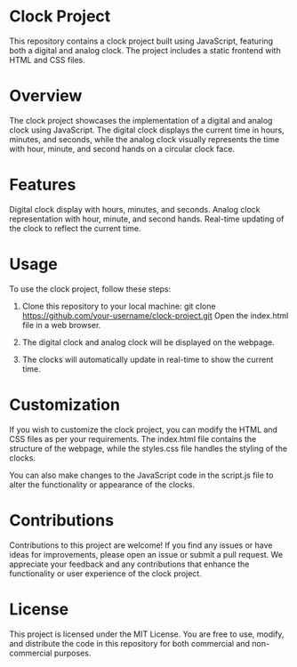 # Clock Project
This repository contains a clock project built using JavaScript, featuring both a digital and analog clock. The project includes a static frontend with HTML and CSS files.

# Overview
The clock project showcases the implementation of a digital and analog clock using JavaScript. The digital clock displays the current time in hours, minutes, and seconds, while the analog clock visually represents the time with hour, minute, and second hands on a circular clock face.

# Features
Digital clock display with hours, minutes, and seconds.
Analog clock representation with hour, minute, and second hands.
Real-time updating of the clock to reflect the current time.
# Usage
To use the clock project, follow these steps:

1. Clone this repository to your local machine:
 git clone https://github.com/your-username/clock-project.git
Open the index.html file in a web browser.

2. The digital clock and analog clock will be displayed on the webpage.

3. The clocks will automatically update in real-time to show the current time.

# Customization
If you wish to customize the clock project, you can modify the HTML and CSS files as per your requirements. The index.html file contains the structure of the webpage, while the styles.css file handles the styling of the clocks.

You can also make changes to the JavaScript code in the script.js file to alter the functionality or appearance of the clocks.

# Contributions
Contributions to this project are welcome! If you find any issues or have ideas for improvements, please open an issue or submit a pull request. We appreciate your feedback and any contributions that enhance the functionality or user experience of the clock project.
# License
This project is licensed under the MIT License. You are free to use, modify, and distribute the code in this repository for both commercial and non-commercial purposes.

